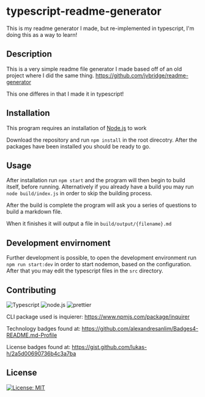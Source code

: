 # typescript-readme-generator
This is my readme generator I made, but re-implemented in typescript, I'm doing 
this as a way to learn!

## Description
This is a very simple readme file generator I made based off of an old project
where I did the same thing. https://github.com/jvbridge/readme-generator

This one differes in that I made it in typescript! 

## Installation

This program requires an installation of [Node.js](https://nodejs.org/) to work

Download the repository and run `npm install` in the root direcotry. After the
packages have been installed you should be ready to go.

## Usage

After installation run `npm start` and the program will then begin to build 
itself, before running. Alternatively if you already have a build you may run 
`node build/index.js` in order to skip the building process. 

After the build is complete the program will ask you a series of questions to
build a markdown file. 

When it finishes it will output a file in `build/output/{filename}.md`

## Development envirnoment

Further development is possible, to open the development environment run 
`npm run start:dev` in order to start nodemon, based on the configuration. 
After that you may edit the typescript files in the `src` directory.

## Contributing
![Typescript](https://img.shields.io/badge/TypeScript-007ACC?style=for-the-badge&logo=typescript&logoColor=white)
![node.js](https://img.shields.io/badge/Node.js-339933?style=for-the-badge&logo=nodedotjs&logoColor=white)
![prettier](https://img.shields.io/badge/prettier-1A2C34?style=for-the-badge&logo=prettier&logoColor=F7BA3E)

CLI package used is inquierer: https://www.npmjs.com/package/inquirer

Technology badges found at:
https://github.com/alexandresanlim/Badges4-README.md-Profile

License badges found at: https://gist.github.com/lukas-h/2a5d00690736b4c3a7ba

## License

[![License: MIT](https://img.shields.io/badge/License-MIT-yellow.svg)](https://opensource.org/licenses/MIT)